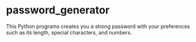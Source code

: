 # password_generator
This Python programs creates you a strong password with your preferences such as its length, special characters, and numbers.
